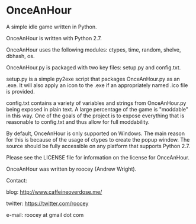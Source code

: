 # OnceAnHour
A simple idle game written in Python.

OnceAnHour is written with Python 2.7.

OnceAnHour uses the following modules: ctypes, time, random, shelve, dbhash, os.

OnceAnHour.py is packaged with two key files: setup.py and config.txt.

setup.py is a simple py2exe script that packages OnceAnHour.py as an .exe. It will also apply an icon to the .exe if an appropriately named .ico file is provided.

config.txt contains a variety of variables and strings from OnceAnHour.py being exposed in plain text. A large percentage of the game is "moddable" in this way. One of the goals of the project is to expose everything that is reasonable to config.txt and thus allow for full moddability. 

By default, OnceAnHour is only supported on Windows. The main reason for this is because of the usage of ctypes to create the popup window. The source should be fully accessible on any platform that supports Python 2.7.

Please see the LICENSE file for information on the license for OnceAnHour.

OnceAnHour was written by roocey (Andrew Wright).

Contact:

blog: http://www.caffeineoverdose.me/

twitter: https://twitter.com/roocey

e-mail: roocey at gmail dot com
